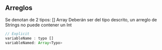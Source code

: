 ## Arreglos

Se denotan de 2 tipos: [] Array <Typo>
Deberán ser del tipo descrito, un arreglo de Strings no puede contener un Int

``` ts
// Explicit
variableName : typo []
variableNamed: Array<Typo>
```
